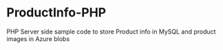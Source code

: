 # ProductInfo-PHP
PHP Server side sample code to store Product info in MySQL and product images in Azure blobs
